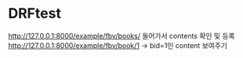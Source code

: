 # DRFtest
http://127.0.0.1:8000/example/fbv/books/ 들어가서 contents 확인 및 등록
http://127.0.0.1:8000/example/fbv/book/1 -> bid=1인 content 보여주기
